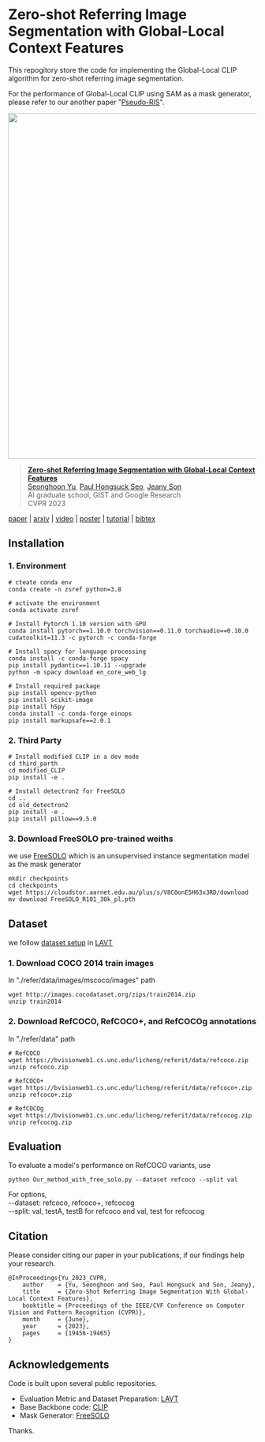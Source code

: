 # Zero-shot Referring Image Segmentation with Global-Local Context Features
This repogitory store the code for implementing the Global-Local CLIP algorithm for zero-shot referring image segmentation.

For the performance of Global-Local CLIP using SAM as a mask generator, please refer to our another paper "[Pseudo-RIS](https://github.com/Seonghoon-Yu/Pseudo-RIS)".


<p align="center"> <img src="https://user-images.githubusercontent.com/75726938/222959862-51826d1e-b082-4f58-8e91-65abcc6d4a5c.PNG" width="700" align="center"> </p>

> [**Zero-shot Referring Image Segmentation with Global-Local Context Features**](https://openaccess.thecvf.com/content/CVPR2023/html/Yu_Zero-Shot_Referring_Image_Segmentation_With_Global-Local_Context_Features_CVPR_2023_paper.html)  
> [Seonghoon Yu](https://scholar.google.com/citations?user=VuIo1woAAAAJ&hl=ko), [Paul Hongsuck Seo](https://phseo.github.io/), [Jeany Son](https://jeanyson.github.io/)  
> AI graduate school, GIST and Google Research  
> CVPR 2023  

[paper](https://openaccess.thecvf.com/content/CVPR2023/html/Yu_Zero-Shot_Referring_Image_Segmentation_With_Global-Local_Context_Features_CVPR_2023_paper.html) | [arxiv](https://arxiv.org/abs/2303.17811) | [video](https://www.youtube.com/watch?v=X_37jodjz2Y) | [poster](https://github.com/Seonghoon-Yu/Zero-shot-RIS/assets/75726938/9ac2da28-f522-4fef-b672-fbd078d40155) | [tutorial](https://github.com/Seonghoon-Yu/Zero-shot-RIS/blob/master/KCCV2023_tutorial.ipynb) | [bibtex](#citation)


## Installation
### 1. Environment
```shell
# cteate conda env
conda create -n zsref python=3.8

# activate the environment
conda activate zsref

# Install Pytorch 1.10 version with GPU
conda install pytorch==1.10.0 torchvision==0.11.0 torchaudio==0.10.0 cudatoolkit=11.3 -c pytorch -c conda-forge

# Install spacy for language processing
conda install -c conda-forge spacy
pip install pydantic==1.10.11 --upgrade
python -m spacy download en_core_web_lg

# Install required package
pip install opencv-python
pip install scikit-image
pip install h5py
conda install -c conda-forge einops
pip install markupsafe==2.0.1
```
### 2. Third Party
```shell
# Install modified CLIP in a dev mode
cd third_parth
cd modified_CLIP
pip install -e .

# Install detectron2 for FreeSOLO
cd ..
cd old_detectron2
pip install -e .
pip install pillow==9.5.0
```

### 3. Download FreeSOLO pre-trained weiths
we use [FreeSOLO](https://github.com/NVlabs/FreeSOLO) which is an unsupervised instance segmentation model as the mask generator
```shell
mkdir checkpoints
cd checkpoints
wget https://cloudstor.aarnet.edu.au/plus/s/V8C0onE5H63x3RD/download
mv download FreeSOLO_R101_30k_pl.pth
```

## Dataset
we follow [dataset setup](https://github.com/yz93/LAVT-RIS/tree/main/refer) in [LAVT](https://github.com/yz93/LAVT-RIS)
### 1. Download COCO 2014 train images
In "./refer/data/images/mscoco/images" path
```shell
wget http://images.cocodataset.org/zips/train2014.zip
unzip train2014
```

### 2. Download RefCOCO, RefCOCO+, and RefCOCOg annotations 
In "./refer/data" path
```shell
# RefCOCO
wget https://bvisionweb1.cs.unc.edu/licheng/referit/data/refcoco.zip
unzip refcoco.zip

# RefCOCO+
wget https://bvisionweb1.cs.unc.edu/licheng/referit/data/refcoco+.zip
unzip refcoco+.zip

# RefCOCOg
wget https://bvisionweb1.cs.unc.edu/licheng/referit/data/refcocog.zip
unzip refcocog.zip
```

## Evaluation
To evaluate a model's performance on RefCOCO variants, use
```shell
python Our_method_with_free_solo.py --dataset refcoco --split val
```
For options,  
--dataset: refcoco, refcoco+, refcocog  
--split: val, testA, testB for refcoco and val, test for refcocog  

## Citation
Please consider citing our paper in your publications, if our findings help your research.
```
@InProceedings{Yu_2023_CVPR,
    author    = {Yu, Seonghoon and Seo, Paul Hongsuck and Son, Jeany},
    title     = {Zero-Shot Referring Image Segmentation With Global-Local Context Features},
    booktitle = {Proceedings of the IEEE/CVF Conference on Computer Vision and Pattern Recognition (CVPR)},
    month     = {June},
    year      = {2023},
    pages     = {19456-19465}
}
```

## Acknowledgements
Code is built upon several public repositories.
- Evaluation Metric and Dataset Preparation: [LAVT](https://github.com/yz93/LAVT-RIS)  
- Base Backbone code: [CLIP](https://github.com/openai/CLIP)  
- Mask Generator: [FreeSOLO](https://github.com/NVlabs/FreeSOLO)  

Thanks.
